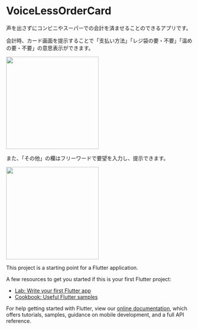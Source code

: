 # VoiceLessOrderCard

声を出さずにコンビニやスーパーでの会計を済ませることのできるアプリです。

会計時、カード画面を提示することで「支払い方法」「レジ袋の要・不要」「温めの要・不要」の意思表示ができます。

<img src="https://user-images.githubusercontent.com/38319910/108952948-b3a09f00-76ad-11eb-8107-97c5d9505c16.jpeg" width="250">


また、「その他」の欄はフリーワードで要望を入力し、提示できます。

<img src="https://user-images.githubusercontent.com/38319910/108952986-c87d3280-76ad-11eb-9f66-e1ed631bd0b4.jpeg" width="250">



This project is a starting point for a Flutter application.

A few resources to get you started if this is your first Flutter project:

- [Lab: Write your first Flutter app](https://flutter.dev/docs/get-started/codelab)
- [Cookbook: Useful Flutter samples](https://flutter.dev/docs/cookbook)

For help getting started with Flutter, view our
[online documentation](https://flutter.dev/docs), which offers tutorials,
samples, guidance on mobile development, and a full API reference.

